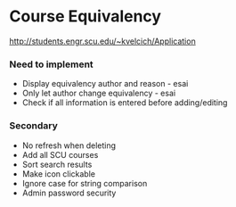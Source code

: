 # Course Equivalency

http://students.engr.scu.edu/~kvelcich/Application

### Need to implement
* Display equivalency author and reason - esai
* Only let author change equivalency - esai
* Check if all information is entered before adding/editing

### Secondary
* No refresh when deleting
* Add all SCU courses
* Sort search results
* Make icon clickable
* Ignore case for string comparison
* Admin password security
